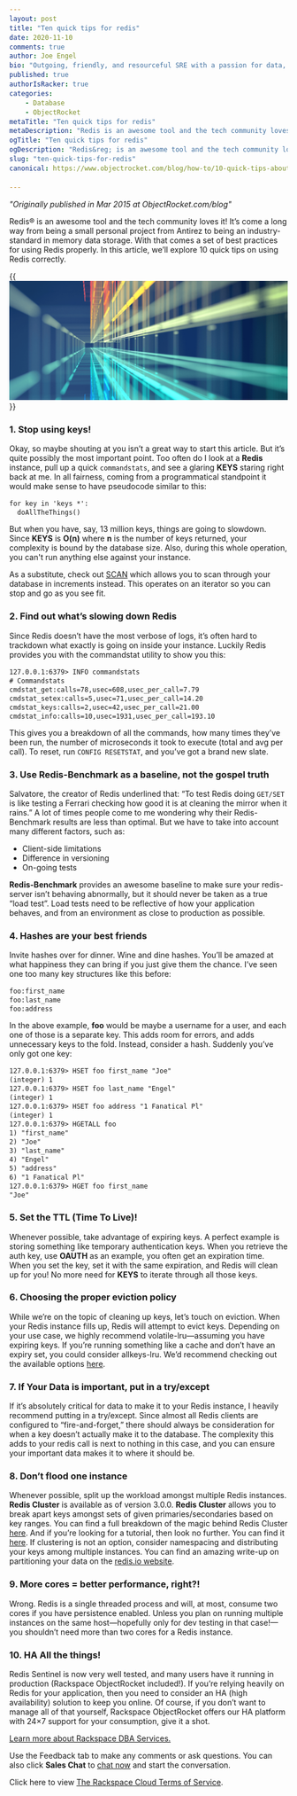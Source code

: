 ```yaml
---
layout: post
title: "Ten quick tips for redis"
date: 2020-11-10
comments: true
author: Joe Engel
bio: "Outgoing, friendly, and resourceful SRE with a passion for data, automation, and scripting."
published: true
authorIsRacker: true
categories:
    - Database
    - ObjectRocket
metaTitle: "Ten quick tips for redis"
metaDescription: "Redis is an awesome tool and the tech community loves it! In this article, we’ll explore 10 quick tips on using Redis correctly."
ogTitle: "Ten quick tips for redis"
ogDescription: "Redis&reg; is an awesome tool and the tech community loves it! In this article, we’ll explore 10 quick tips on using Redis correctly."
slug: "ten-quick-tips-for-redis"
canonical: https://www.objectrocket.com/blog/how-to/10-quick-tips-about-redis/

---
```


*"Originally published in Mar 2015 at ObjectRocket.com/blog"*

Redis&reg; is an awesome tool and the tech community loves it! It’s come a long way from being a small personal project from Antirez to being an industry-standard in memory data storage. With that comes a set of best practices for using Redis properly. In this article, we’ll explore 10 quick tips on using Redis correctly.

<!--more-->

{{<img src="picture1.png" title="" alt="">}}

### 1. Stop using keys! 

Okay, so maybe shouting at you isn’t a great way to start this article. But it’s quite possibly the most important point. Too often do I look at a **Redis** instance, pull up a quick `commandstats`, and see a glaring **KEYS** staring right back at me. In all fairness, coming from a programmatical standpoint it would make sense to have pseudocode similar to this: 

    for key in 'keys *':
      doAllTheThings()

But when you have, say, 13 million keys, things are going to slowdown. Since **KEYS** is **O(n)** where **n** is the number of keys returned, your complexity is bound by the database size. Also, during this whole operation, you can't run anything else against your instance.

As a substitute, check out [SCAN](https://redis.io/commands/scan) which allows you to scan through your database in increments instead. This operates on an iterator so you can stop and go as you see fit.

### 2. Find out what’s slowing down Redis

Since Redis doesn’t have the most verbose of logs, it’s often hard to trackdown what exactly is going on inside your instance. Luckily Redis provides you with the commandstat utility to show you this:

    127.0.0.1:6379> INFO commandstats
    # Commandstats
    cmdstat_get:calls=78,usec=608,usec_per_call=7.79
    cmdstat_setex:calls=5,usec=71,usec_per_call=14.20
    cmdstat_keys:calls=2,usec=42,usec_per_call=21.00
    cmdstat_info:calls=10,usec=1931,usec_per_call=193.10

This gives you a breakdown of all the commands, how many times they’ve been run, the number of microseconds it took to execute (total and avg per call). To reset, run `CONFIG RESETSTAT`, and you’ve got a brand new slate.

### 3. Use Redis-Benchmark as a baseline, not the gospel truth

Salvatore, the creator of Redis underlined that: “To test Redis doing `GET/SET` is like testing a Ferrari checking how good it is at cleaning the mirror when it rains.” A lot of times people come to me wondering why their Redis-Benchmark results are less than optimal. But we have to take into account many different factors, such as:

+ Client-side limitations
+ Difference in versioning
+ On-going tests

**Redis-Benchmark** provides an awesome baseline to make sure your redis-server isn’t behaving abnormally, but it should never be taken as a true “load test”. Load tests need to be reflective of how your application behaves, and from an environment as close to production as possible.

### 4. Hashes are your best friends

Invite hashes over for dinner. Wine and dine hashes. You’ll be amazed at what happiness they can bring if you just give them the chance. I’ve seen one too many key structures like this before:

    foo:first_name
    foo:last_name
    foo:address

In the above example, **foo** would be maybe a username for a user, and each one of those is a separate key. This adds room for errors, and adds unnecessary keys to the fold. Instead, consider a hash. Suddenly you’ve only got one key:

    127.0.0.1:6379> HSET foo first_name "Joe"
    (integer) 1
    127.0.0.1:6379> HSET foo last_name "Engel"
    (integer) 1
    127.0.0.1:6379> HSET foo address "1 Fanatical Pl"
    (integer) 1
    127.0.0.1:6379> HGETALL foo
    1) "first_name"
    2) "Joe"
    3) "last_name"
    4) "Engel"
    5) "address"
    6) "1 Fanatical Pl"
    127.0.0.1:6379> HGET foo first_name
    "Joe"

### 5. Set the TTL (Time To Live)!

Whenever possible, take advantage of expiring keys. A perfect example is storing something like temporary authentication keys. When you retrieve the auth key, use **OAUTH** as an example, you often get an expiration time. When you set the key, set it with the same expiration, and Redis will clean up for you! No more need for **KEYS** to iterate through all those keys.

### 6. Choosing the proper eviction policy

While we’re on the topic of cleaning up keys, let’s touch on eviction. When your Redis instance fills up, Redis will attempt to evict keys. Depending on your use case, we highly recommend volatile-lru—assuming you have expiring keys. If you’re running something like a cache and don’t have an expiry set, you could consider allkeys-lru. We’d recommend checking out the available options [here](https://redis.io/topics/lru-cache#eviction-policies).

### 7. If Your Data is important, put in a **try/except**

If it’s absolutely critical for data to make it to your Redis instance, I heavily recommend putting in a try/except. Since almost all Redis clients are configured to “fire-and-forget,” there should always be consideration for when a key doesn’t actually make it to the database. The complexity this adds to your redis call is next to nothing in this case, and you can ensure your important data makes it to where it should be.

### 8. Don’t flood one instance

Whenever possible, split up the workload amongst multiple Redis instances. **Redis Cluster** is available as of version 3.0.0. **Redis Cluster** allows you to break apart keys amongst sets of given primaries/secondaries based on key ranges. You can find a full breakdown of the magic behind Redis Cluster [here](https://redis.io/topics/cluster-spec). And if you’re looking for a tutorial, then look no further. You can find it [here](https://redis.io/topics/cluster-tutorial). If clustering is not an option, consider namespacing and distributing your keys among multiple instances. You can find an amazing write-up on partitioning your data on the [redis.io website](https://redis.io/topics/partitioning).

### 9. More cores = better performance, right?!

Wrong. Redis is a single threaded process and will, at most, consume two cores if you have persistence enabled. Unless you plan on running multiple instances on the same host—hopefully only for dev testing in that case!—you shouldn’t need more than two cores for a Redis instance.

### 10. HA All the things!

Redis Sentinel is now very well tested, and many users have it running in production (Rackspace ObjectRocket included!). If you’re relying heavily on Redis for your application, then you need to consider an HA (high availability) solution to keep you online. Of course, if you don’t want to manage all of that yourself, Rackspace ObjectRocket offers our HA platform with 24×7 support for your consumption, give it a shot.

<a class="cta red" id="cta" href="https://www.rackspace.com/data/dba-services">Learn more about Rackspace DBA Services.</a>

Use the Feedback tab to make any comments or ask questions. You can also click
**Sales Chat** to [chat now](https://www.rackspace.com/) and start the conversation.

Click here to view [The Rackspace Cloud Terms of Service](https://www.rackspace.com/cloud/legal/).


